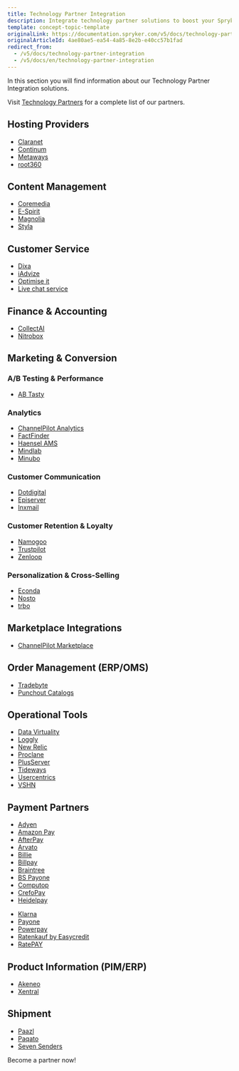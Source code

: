 ```yaml
---
title: Technology Partner Integration
description: Integrate technology partner solutions to boost your Spryker project performance.
template: concept-topic-template
originalLink: https://documentation.spryker.com/v5/docs/technology-partner-integration
originalArticleId: 4ae80ae5-ea54-4a85-8e2b-e40cc57b1fad
redirect_from:
  - /v5/docs/technology-partner-integration
  - /v5/docs/en/technology-partner-integration
---
```


In this section you will find information about our Technology Partner Integration solutions.

 Visit [Technology Partners](https://spryker.com/en/technology-partners/) for a complete list of our partners.

##  Hosting Providers

* [Claranet](/docs/scos/dev/technology-partners/202005.0/hosting-providers/claranet.html)
* [Continum](/docs/scos/dev/technology-partners/202005.0/hosting-providers/continum.html)
* [Metaways](/docs/scos/dev/technology-partners/202005.0/hosting-providers/metaways.html)
* [root360](/docs/scos/dev/technology-partners/202005.0/hosting-providers/root-360.html)


## Content Management

<!--* [Censhare](/docs/scos/dev/technology-partners/202005.0/content-management/censhare.html)-->
* [Coremedia](/docs/scos/user/technology-partners/{{page.version}}/content-management/coremedia.html)
* [E-Spirit](/docs/scos/dev/technology-partners/202005.0/content-management/e-spirit.html)
* [Magnolia](/docs/scos/dev/technology-partners/202005.0/content-management/magnolia.html)
* [Styla](/docs/scos/dev/technology-partners/202005.0/content-management/styla.html)

## Customer Service

* [Dixa](/docs/scos/dev/technology-partners/202005.0/customer-service/dixa.html)
* [iAdvize](/docs/scos/dev/technology-partners/202005.0/customer-service/iadvize.html)
* [Optimise it](/docs/scos/dev/technology-partners/202005.0/customer-service/optimise-it.html)
* [Live chat service](/docs/scos/dev/technology-partners/202005.0/customer-service/live-chat-service.html)

## Finance & Accounting

* [CollectAI](/docs/scos/dev/technology-partners/202005.0/finance-and-accounting/collectai.html)
* [Nitrobox](/docs/scos/dev/technology-partners/202005.0/finance-and-accounting/nitrobox.html)

## Marketing & Conversion
### A/B Testing & Performance

* [AB Tasty](/docs/scos/dev/technology-partners/202005.0/marketing-and-conversion/ab-testing-and-performance/ab-tasty.html)
<!--* [Baqend](/docs/scos/dev/technology-partners/202005.0/marketing-and-conversion/ab-testing-and-performance/baqend.html)-->

### Analytics

* [ChannelPilot Analytics](/docs/scos/dev/technology-partners/202005.0/marketing-and-conversion/analytics/channelpilot-analytics.html)
* [FactFinder](/docs/scos/dev/technology-partners/202005.0/marketing-and-conversion/analytics/fact-finder/fact-finder.html)
* [Haensel AMS](/docs/scos/dev/technology-partners/202005.0/marketing-and-conversion/analytics/haensel-ams.html)
* [Mindlab](/docs/scos/dev/technology-partners/202005.0/marketing-and-conversion/analytics/mindlab.html)
* [Minubo](/docs/scos/dev/technology-partners/202005.0/marketing-and-conversion/analytics/minubo.html)

### Customer Communication

* [Dotdigital](/docs/scos/dev/technology-partners/202005.0/marketing-and-conversion/customer-communication/dotdigital.html)
* [Episerver](/docs/scos/dev/technology-partners/202005.0/marketing-and-conversion/customer-communication/episerver/episerver.html)
* [Inxmail](/docs/scos/dev/technology-partners/202005.0/marketing-and-conversion/customer-communication/inxmail.html)

### Customer Retention & Loyalty

* [Namogoo](/docs/scos/dev/technology-partners/202005.0/marketing-and-conversion/customer-retention-and-loyalty/namogoo.html) 
* [Trustpilot](/docs/scos/dev/technology-partners/202005.0/marketing-and-conversion/customer-retention-and-loyalty/trustpilot.html)
* [Zenloop](/docs/scos/dev/technology-partners/202005.0/marketing-and-conversion/customer-retention-and-loyalty/zenloop.html)

### Personalization & Cross-Selling

<!--* [8Select](/docs/scos/dev/technology-partners/202005.0/marketing-and-conversion/personalization-and-cross-selling/8select.html)-->
<!--* [Contentserv](/docs/scos/dev/technology-partners/202005.0/marketing-and-conversion/personalization-and-cross-selling/contentserv.html)-->
* [Econda](/docs/scos/dev/technology-partners/202005.0/marketing-and-conversion/personalization-and-cross-selling/econda/econda.html)
* [Nosto](/docs/scos/dev/technology-partners/202005.0/marketing-and-conversion/personalization-and-cross-selling/nosto.html)
* [trbo](/docs/scos/dev/technology-partners/202005.0/marketing-and-conversion/personalization-and-cross-selling/trbo.html)

## Marketplace Integrations

* [ChannelPilot Marketplace](/docs/scos/dev/technology-partners/202005.0/marketplace-integrations/channelpilot-marketplace.html)

## Order Management (ERP/OMS)

* [Tradebyte](/docs/scos/dev/technology-partners/202005.0/order-management-erpoms/tradebyte.html)
* [Punchout Catalogs](/docs/scos/dev/technology-partners/202005.0/order-management-erpoms/punchout-catalogs/punchout-catalogs.html)

## Operational Tools

<!--* [Common Solutions](/docs/scos/dev/technology-partners/202005.0/operational-tools-monitoring-legal-etc/common-solutions.html)-->
* [Data Virtuality](/docs/scos/dev/technology-partners/202005.0/operational-tools-monitoring-legal-etc/data-virtuality.html)
* [Loggly](/docs/scos/dev/technology-partners/202005.0/operational-tools-monitoring-legal-etc/loggly.html)
* [New Relic](/docs/scos/dev/technology-partners/202005.0/operational-tools-monitoring-legal-etc/new-relic.html)
* [Proclane](/docs/scos/dev/technology-partners/202005.0/operational-tools-monitoring-legal-etc/proclane.html)
* [PlusServer](/docs/scos/dev/technology-partners/202005.0/operational-tools-monitoring-legal-etc/plusserver.html)
* [Tideways](/docs/scos/dev/technology-partners/202005.0/operational-tools-monitoring-legal-etc/tideways.html)
* [Usercentrics](/docs/scos/dev/technology-partners/202005.0/operational-tools-monitoring-legal-etc/usercentrics.html)
* [VSHN](/docs/scos/dev/technology-partners/202005.0/operational-tools-monitoring-legal-etc/vshn.html)
<!--* [Mindcurv](/docs/scos/dev/technology-partners/202005.0/operational-tools-monitoring-legal-etc/mindcurv.html)-->
<!--* [Shopmacher](/docs/scos/dev/technology-partners/202005.0/operational-tools-monitoring-legal-etc/shopmacher.html)-->


## Payment Partners

* [Adyen](/docs/scos/dev/technology-partners/202005.0/payment-partners/adyen/adyen.html)
* [Amazon Pay](/docs/scos/dev/technology-partners/202005.0/payment-partners/amazon-pay/amazon-pay.html)
* [AfterPay](/docs/scos/dev/technology-partners/202005.0/payment-partners/afterpay/afterpay.html)
* [Arvato](/docs/scos/dev/technology-partners/202005.0/payment-partners/arvato/arvato.html)
* [Billie](/docs/scos/dev/technology-partners/202005.0/payment-partners/billie.html)
* [Billpay](/docs/scos/dev/technology-partners/202005.0/payment-partners/billpay/billpay.html) 
* [Braintree](/docs/scos/dev/technology-partners/202005.0/payment-partners/braintree/braintree.html)
* [BS Payone](/docs/scos/dev/technology-partners/202005.0/payment-partners/bs-payone/bs-payone.html)
* [Computop](/docs/scos/dev/technology-partners/202005.0/payment-partners/computop/computop.html)
* [CrefoPay](/docs/scos/dev/technology-partners/202005.0/payment-partners/crefopay/crefopay-installation-and-configuration.html)
* [Heidelpay](/docs/scos/dev/technology-partners/202005.0/payment-partners/heidelpay/heidelpay.html)
<!--* [Informa Solutions](/docs/scos/dev/technology-partners/202005.0/payment-partners/informa-solutions.html)-->
* [Klarna](/docs/scos/dev/technology-partners/202005.0/payment-partners/klarna/klarna.html)
* [Payone](/docs/scos/dev/technology-partners/202005.0/payment-partners/payolution/payolution.html)
* [Powerpay](/docs/scos/dev/technology-partners/202005.0/payment-partners/powerpay.html)
* [Ratenkauf by Easycredit](/docs/scos/dev/technology-partners/202005.0/payment-partners/ratenkauf-by-easycredit/ratenkauf-by-easycredit.html)
* [RatePAY](/docs/scos/dev/technology-partners/202005.0/payment-partners/ratepay/ratepay.html)

 ## Product Information (PIM/ERP)

* [Akeneo](/docs/scos/dev/technology-partners/202005.0/product-information-pimerp/akeneo/akeneo.html)
* [Xentral](/docs/scos/dev/technology-partners/202005.0/product-information-pimerp/xentral.html)
<!--* [Censhare](/docs/scos/dev/technology-partners/202005.0/content-management/censhare.html)-->
<!--* [Contentserv](/docs/scos/dev/technology-partners/202005.0/product-information-pimerp/contentserv.html)-->
<!--* [Tradebyte](/docs/scos/dev/technology-partners/202005.0/order-management-erpoms/tradebyte.html)-->

 ## Shipment

* [Paazl](/docs/scos/dev/technology-partners/202005.0/shipment/paazl.html) 
* [Paqato](/docs/scos/dev/technology-partners/202005.0/shipment/paqato.html)
* [Seven Senders](/docs/scos/dev/technology-partners/202005.0/shipment/seven-senders.html)

Become a partner now!

